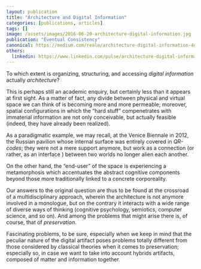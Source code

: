 ```yaml
---
layout: publication
title: "Architecture and Digital Information"
categories: [publications, articles]
tags: []
image: /assets/images/2016-06-20-architecture-digital-information.jpg
publication: "Eventual Consistency"
canonical: https://medium.com/reale/architecture-digital-information-4c95fd2c6233
others:
  linkedin: https://www.linkedin.com/pulse/architecture-digital-information-roberto-reale/
---
```


To which extent is organizing, structuring, and accessing *digital information* actually *architecture*?

This is perhaps still an academic enquiry, but certainly less than it appears at first sight. As a matter of fact, any divide between physical and virtual space we can think of is becoming more and more permeable; moreover, spatial configurations in which the “hard stuff” compenetrates with immaterial information are not only conceivable, but actually feasible (indeed, they have already been realized).

As a paradigmatic example, we may recall, at the Venice Biennale in 2012, the Russian pavilion whose internal surface was entirely covered in *QR-codes*; they were not a mere support anymore, but work as a connection (or rather, as an interface ) between two worlds no longer alien each another.

On the other hand, the “end-user” of the space is experiencing a metamorphosis which accentuates the abstract cognitive components beyond those more traditionally linked to a concrete corporeality.

Our answers to the original question are thus to be found at the crossroad of a multidisciplinary approach, wherein the architecture is not anymore involved in a monologue, but on the contrary it interacts with a wide range of diverse ways of thinking (cognitive psychology, semiotics, computer science, and so on). And among the problems that might arise there is, of course, that of *preservation*.

Fascinating problems, to be sure, especially when we keep in mind that the peculiar nature of the digital artifact poses problems totally different from those considered by classical theories when it comes to preservation; especially so, in case we want to take into account hybrids artifacts, composed of matter and information together.

